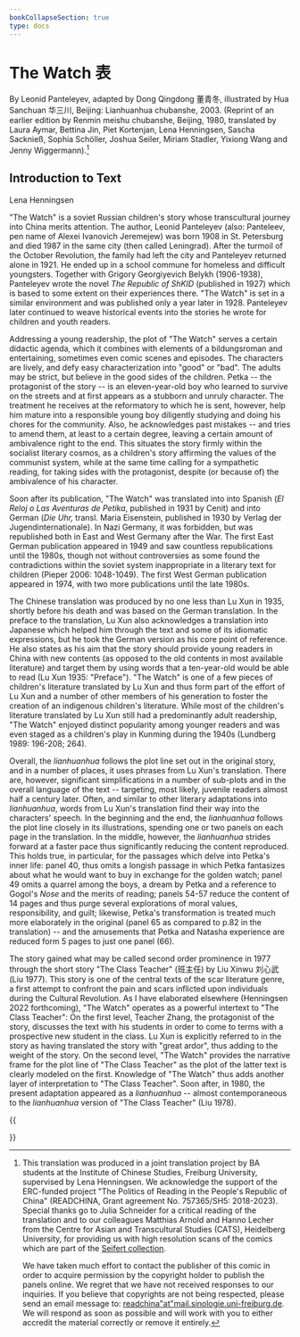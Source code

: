 ```yaml
---
bookCollapseSection: true
type: docs
---
```


# The Watch 表

By Leonid Panteleyev, adapted by Dong Qingdong 董青冬, illustrated by Hua Sanchuan 华三川, Beijing: Lianhuanhua chubanshe, 2003. (Reprint of an earlier edition by Renmin meishu chubanshe, Beijing, 1980, translated by Laura Aymar, Bettina Jin, Piet Kortenjan, Lena Henningsen, Sascha Sacknieß, Sophia Schöller, Joshua Seiler, Miriam Stadler, Yixiong Wang and Jenny Wiggermann).[^1]

## Introduction to Text

Lena Henningsen

"The Watch" is a soviet Russian children's story whose transcultural journey into China merits attention. The author, Leonid Panteleyev (also: Panteleev, pen name of Alexei Ivanovich Jeremejew) was born 1908 in St. Petersburg and died 1987 in the same city (then called Leningrad). After the turmoil of the October Revolution, the family had left the city and Panteleyev returned alone in 1921. He ended up in a school commune for homeless and difficult youngsters. Together with Grigory Georgiyevich Belykh (1906-1938), Panteleyev wrote the novel *The Republic of ShKID* (published in 1927) which is based to some extent on their experiences there. "The Watch" is set in a similar environment and was published only a year later in 1928. Panteleyev later continued to weave historical events into the stories he wrote for children and youth readers.

Addressing a young readership, the plot of "The Watch" serves a certain didactic agenda, which it combines with elements of a bildungsroman and entertaining, sometimes even comic scenes and episodes. The characters are lively, and defy easy characterization into "good" or "bad". The adults may be strict, but believe in the good sides of the children. Petka -- the protagonist of the story -- is an eleven-year-old boy who learned to survive on the streets and at first appears as a stubborn and unruly character. The treatment he receives at the reformatory to which he is sent, however, help him mature into a responsible young boy diligently studying and doing his chores for the community. Also, he acknowledges past mistakes -- and tries to amend them, at least to a certain degree, leaving a certain amount of ambivalence right to the end. This situates the story firmly within the socialist literary cosmos, as a children's story affirming the values of the communist system, while at the same time calling for a sympathetic reading, for taking sides with the protagonist, despite (or because of) the ambivalence of his character.

Soon after its publication, "The Watch" was translated into into Spanish (*El Reloj o Las Aventuras de Petika*, published in 1931 by Cenit) and into German (*Die Uhr,* transl. Maria Eisenstein, published in 1930 by Verlag der Jugendinternationale). In Nazi Germany, it was forbidden, but was republished both in East and West Germany after the War. The first East German publication appeared in 1949 and saw countless republications until the 1980s, though not without controversies as some found the contradictions within the soviet system inappropriate in a literary text for children (Pieper 2006: 1048-1049). The first West German publication appeared in 1974, with two more publications until the late 1980s.

The Chinese translation was produced by no one less than Lu Xun in 1935, shortly before his death and was based on the German translation. In the preface to the translation, Lu Xun also acknowledges a translation into Japanese which helped him through the text and some of its idiomatic expressions, but he took the German version as his core point of reference. He also states as his aim that the story should provide young readers in China with new contents (as opposed to the old contents in most available literature) and target them by using words that a ten-year-old would be able to read (Lu Xun 1935: "Preface"). "The Watch" is one of a few pieces of children's literature translated by Lu Xun and thus form part of the effort of Lu Xun and a number of other members of his generation to foster the creation of an indigenous children's literature. While most of the children's literature translated by Lu Xun still had a predominantly adult readership, "The Watch" enjoyed distinct popularity among younger readers and was even staged as a children's play in Kunming during the 1940s (Lundberg 1989: 196-208; 264).

Overall, the *lianhuanhua* follows the plot line set out in the original story, and in a number of places, it uses phrases from Lu Xun's translation. There are, however, significant simplifications in a number of sub-plots and in the overall language of the text -- targeting, most likely, juvenile readers almost half a century later. Often, and similar to other literary adaptations into *lianhuanhua*, words from Lu Xun's translation find their way into the characters' speech. In the beginning and the end, the *lianhuanhua* follows the plot line closely in its illustrations, spending one or two panels on each page in the translation. In the middle, however, the *lianhuanhua* strides forward at a faster pace thus significantly reducing the content reproduced. This holds true, in particular, for the passages which delve into Petka's inner life: panel 40, thus omits a longish passage in which Petka fantasizes about what he would want to buy in exchange for the golden watch; panel 49 omits a quarrel among the boys, a dream by Petka and a reference to Gogol's *Nose* and the merits of reading; panels 54-57 reduce the content of 14 pages and thus purge several explorations of moral values, responsibility, and guilt; likewise, Petka's transformation is treated much more elaborately in the original (panel 65 as compared to p.82 in the translation) -- and the amusements that Petka and Natasha experience are reduced form 5 pages to just one panel (66).

The story gained what may be called second order prominence in 1977 through the short story "The Class Teacher" (班主任) by Liu Xinwu 刘心武 (Liu 1977). This story is one of the central texts of the scar literature genre, a first attempt to confront the pain and scars inflicted upon individuals during the Cultural Revolution. As I have elaborated elsewhere (Henningsen 2022 forthcoming), "The Watch" operates as a powerful intertext to "The Class Teacher": On the first level, Teacher Zhang, the protagonist of the story, discusses the text with his students in order to come to terms with a prospective new student in the class. Lu Xun is explicitly referred to in the story as having translated the story with "great ardor", thus adding to the weight of the story. On the second level, "The Watch" provides the narrative frame for the plot line of "The Class Teacher" as the plot of the latter text is clearly modeled on the first. Knowledge of "The Watch" thus adds another layer of interpretation to "The Class Teacher". Soon after, in 1980, the present adaptation appeared as a *lianhuanhua* -- almost contemporaneous to the *lianhuanhua* version of "The Class Teacher" (Liu 1978).

{{<section>}}

[^1]: This translation was produced in a joint translation project by BA students at the Institute of Chinese Studies, Freiburg University, supervised by Lena Henningsen. We acknowledge the support of the ERC-funded project "The Politics of Reading in the People's Republic of China" (READCHINA, Grant agreement No. 757365/SH5: 2018-2023). Special thanks go to Julia Schneider for a critical reading of the translation and to our colleagues Matthias Arnold and Hanno Lecher from the Centre for Asian and Transcultural Studies (CATS), Heidelberg University, for providing us with high resolution scans of the comics which are part of the [Seifert collection](https://www.asia-europe.uni-heidelberg.de/en/research/heidelberg-research-architecture/projects/hra14-chinese-comics/the-seifert-collection.html).

    We have taken much effort to contact the publisher of this comic in order to acquire permission by the copyright holder to publish the panels online. We regret that we have not received responses to our inquiries. If you believe that copyrights are not being respected, please send an email message to: [readchina"at"mail.sinologie.uni-freiburg.de](mailto:readchina@mail.sinologie.uni-freiburg.de). We will respond as soon as possible and will work with you to either accredit the material correctly or remove it entirely.